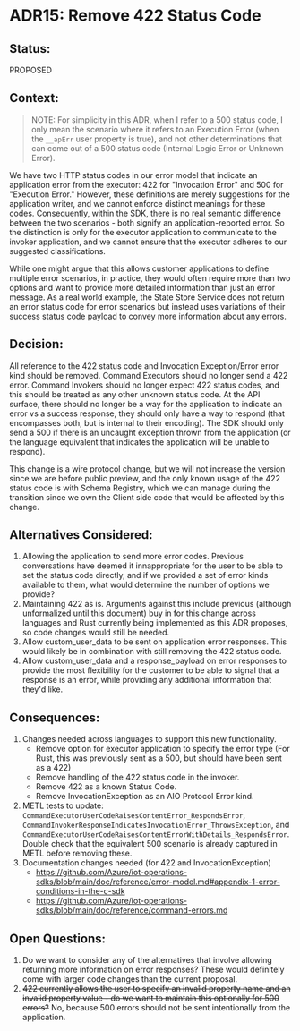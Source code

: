 # ADR15: Remove 422 Status Code

## Status: 

PROPOSED

## Context: 

> NOTE: For simplicity in this ADR, when I refer to a 500 status code, I only mean the scenario where it refers to an Execution Error (when the `__apErr` user property is true), and not other determinations that can come out of a 500 status code (Internal Logic Error or Unknown Error).

We have two HTTP status codes in our error model that indicate an application error from the executor: 422 for "Invocation Error" and 500 for "Execution Error." However, these definitions are merely suggestions for the application writer, and we cannot enforce distinct meanings for these codes. Consequently, within the SDK, there is no real semantic difference between the two scenarios - both signify an application-reported error. So the distinction is only for the executor application to communicate to the invoker application, and we cannot ensure that the executor adheres to our suggested classifications.

While one might argue that this allows customer applications to define multiple error scenarios, in practice, they would often require more than two options and want to provide more detailed information than just an error message. As a real world example, the State Store Service does not return an error status code for error scenarios but instead uses variations of their success status code payload to convey more information about any errors.

## Decision: 

All reference to the 422 status code and Invocation Exception/Error error kind should be removed. Command Executors should no longer send a 422 error. Command Invokers should no longer expect 422 status codes, and this should be treated as any other unknown status code.
At the API surface, there should no longer be a way for the application to indicate an error vs a success response, they should only have a way to respond (that encompasses both, but is internal to their encoding). The SDK should only send a 500 if there is an uncaught exception thrown from the application (or the language equivalent that indicates the application will be unable to respond).

This change is a wire protocol change, but we will not increase the version since we are before public preview, and the only known usage of the 422 status code is with Schema Registry, which we can manage during the transition since we own the Client side code that would be affected by this change.

## Alternatives Considered:

1. Allowing the application to send more error codes. Previous conversations have deemed it innappropriate for the user to be able to set the status code directly, and if we provided a set of error kinds available to them, what would determine the number of options we provide?
1. Maintaining 422 as is. Arguments against this include previous (although unformalized until this document) buy in for this change across languages and Rust currently being implemented as this ADR proposes, so code changes would still be needed.
1. Allow custom_user_data to be sent on application error responses. This would likely be in combination with still removing the 422 status code.
1. Allow custom_user_data and a response_payload on error responses to provide the most flexibility for the customer to be able to signal that a response is an error, while providing any additional information that they'd like.

## Consequences:

1. Changes needed across languages to support this new functionality.
    - Remove option for executor application to specify the error type (For Rust, this was previously sent as a 500, but should have been sent as a 422)
    - Remove handling of the 422 status code in the invoker.
    - Remove 422 as a known Status Code.
    - Remove InvocationException as an AIO Protocol Error kind.
1. METL tests to update: `CommandExecutorUserCodeRaisesContentError_RespondsError`, `CommandInvokerResponseIndicatesInvocationError_ThrowsException`, and `CommandExecutorUserCodeRaisesContentErrorWithDetails_RespondsError`. Double check that the equivalent 500 scenario is already captured in METL before removing these.
1. Documentation changes needed (for 422 and InvocationException)
    - https://github.com/Azure/iot-operations-sdks/blob/main/doc/reference/error-model.md#appendix-1-error-conditions-in-the-c-sdk
    - https://github.com/Azure/iot-operations-sdks/blob/main/doc/reference/command-errors.md


## Open Questions:

1. Do we want to consider any of the alternatives that involve allowing returning more information on error responses? These would definitely come with larger code changes than the current proposal.
1. ~~422 currently allows the user to specify an invalid property name and an invalid property value - do we want to maintain this optionally for 500 errors?~~ No, because 500 errors should not be sent intentionally from the application.

